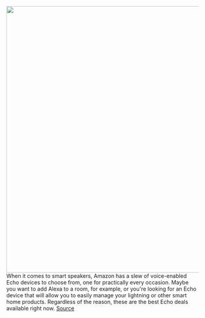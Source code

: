 <img src='https://cdn.vox-cdn.com/thumbor/Pal6s3jZWS6zDspnJrEEJ_I6LcA=/0x0:2040x1360/1200x800/filters:focal(857x517:1183x843)/cdn.vox-cdn.com/uploads/chorus_image/image/67781486/dseifert_191123_3810_0012.0.jpg' width='700px' /><br/>
When it comes to smart speakers, Amazon has a slew of voice-enabled Echo devices to choose from, one for practically every occasion. Maybe you want to add Alexa to a room, for example, or you're looking for an Echo device that will allow you to easily manage your lightning or other smart home products. Regardless of the reason, these are the best Echo deals available right now.
<a href='https://www.theverge.com/21546591/best-amazon-echo-deals'> Source <a/>